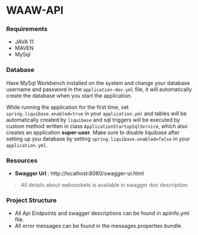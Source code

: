 # WAAW-API

### Requirements

- JAVA 11
- MAVEN
- MySql

### Database

Have MySql Workbench installed on the system and change your database username and password in the `application-dev.yml` file, it will automatically create the database when you start the application.

While running the application for the first time, set `spring.liquibase.enabled=true` in your `application.yml` and tables will be automatically created by `liquibase` and sql triggers will be executed by custom method written in class `ApplicationStartupSqlService`, which also creates an application **super-user**. Make sure to disable liquibase after setting up you database by setting `spring.liquibase.enabled=false` in your `application.yml`.

### Resources

- **Swagger Url** : http://localhost:8080/swagger-ui.html

> All details about websockets is available in swagger doc description.


### Project Structure

- All Api Endpoints and swagger descriptions can be found in apiinfo.yml file.
- All error messages can be found in the messages.properties bundle.